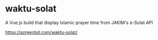# waktu-solat
A Vue.js build that display Islamic prayer time from JAKIM's e-Solat API

https://azreenbd.com/waktu-solat/
